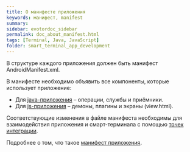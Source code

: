 ```yaml
---
title: О манифесте приложения
keywords: манифест, manifest
summary:
sidebar: evotordoc_sidebar
permalink: doc_about_manifest.html
tags: [Terminal, Java, JavaScript]
folder: smart_terminal_app_development
---
```


В структуре каждого приложения должен быть манифест AndroidManifest.xml.

В манифесте необходимо объявить все компоненты, которые использует приложение:

* Для [java-приложения](./doc_java_app_manifest.html) – операции, службы и приёмники.
* Для [js-приложения](./doc_js_app_manifest.html) – демоны, плагины и экраны (view.html).

Соответствующие изменения в файле манифеста необходимы для взаимодействия приложения и смарт-терминала с помощью [точек интеграции](./doc_app_integration_points.html).

Подробнее о том, что такое [манифест приложения](https://developer.android.com/guide/topics/manifest/manifest-intro.html?hl=ru).
